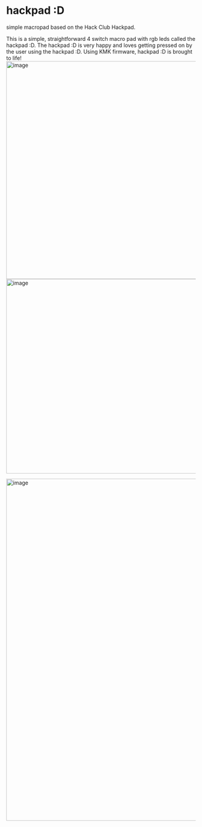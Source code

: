 # hackpad :D
simple macropad based on the Hack Club Hackpad.

This is a simple, straightforward 4 switch macro pad with rgb leds called the hackpad :D. The hackpad :D is very happy and loves getting pressed on by the user using the hackpad :D. Using KMK firmware, hackpad :D is brought to life! <img width="1206" height="579" alt="image" src="https://github.com/user-attachments/assets/a4eb3373-93e2-49ad-999e-7d6dc0fc0545" />
<img width="844" height="517" alt="image" src="https://github.com/user-attachments/assets/0c06d45f-6f81-4be2-8223-ea8b9bbb4d56" />

<img width="1083" height="909" alt="image" src="https://github.com/user-attachments/assets/e7c2eaff-274d-4bc1-b81f-975565fbcd41" />
